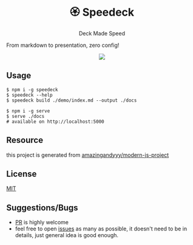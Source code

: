 <h1 align="center">
🏵️ Speedeck
</h1>
<p align="center">
Deck Made Speed

From markdown to presentation, zero config!
</p>

<p align="center">
   <a href="https://github.com/amazingandyyy/speedeck/blob/master/LICENSE">
      <img src="https://img.shields.io/badge/License-MIT-green.svg" />
   </a>
   <!-- <a href="https://circleci.com/gh/amazingandyyy/speedeck">
      <img src="https://circleci.com/gh/amazingandyyy/speedeck/tree/master.svg?style=svg" />
   </a> -->
</p>

## Usage

```shell
$ npm i -g speedeck
$ speedeck --help
$ speedeck build ./demo/index.md --output ./docs

$ npm i -g serve
$ serve ./docs
# available on http://localhost:5000
```


## Resource

this project is generated from [amazingandyyy/modern-js-project](https://github.com/amazingandyyy/modern-js-project)

## License

[MIT](https://raw.githubusercontent.com/amazingandyyy/speedeck/master/license)

## Suggestions/Bugs

- [PR](https://github.com/amazingandyyy/speedeck/pulls) is highly welcome
- feel free to open [issues](https://github.com/amazingandyyy/speedeck/issues) as many as possible, it doesn't need to be in details, just general idea is good enough.
